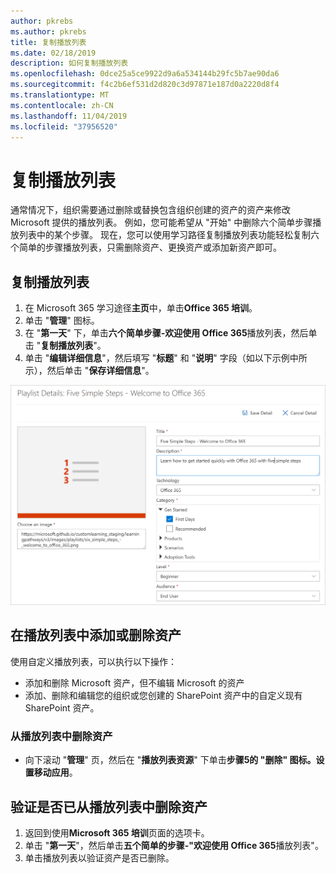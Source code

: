 ```yaml
---
author: pkrebs
ms.author: pkrebs
title: 复制播放列表
ms.date: 02/18/2019
description: 如何复制播放列表
ms.openlocfilehash: 0dce25a5ce9922d9a6a534144b29fc5b7ae90da6
ms.sourcegitcommit: f4c2b6ef531d2d820c3d97871e187d0a2220d8f4
ms.translationtype: MT
ms.contentlocale: zh-CN
ms.lasthandoff: 11/04/2019
ms.locfileid: "37956520"
---
```

# <a name="copy-a-playlist"></a>复制播放列表
通常情况下，组织需要通过删除或替换包含组织创建的资产的资产来修改 Microsoft 提供的播放列表。 例如，您可能希望从 "开始" 中删除六个简单步骤播放列表中的某个步骤。 现在，您可以使用学习路径复制播放列表功能轻松复制六个简单的步骤播放列表，只需删除资产、更换资产或添加新资产即可。 

## <a name="to-copy-a-playlist"></a>复制播放列表

1. 在 Microsoft 365 学习途径**主页**中，单击**Office 365 培训**。
2. 单击 "**管理**" 图标。
3. 在 "**第一天**" 下，单击**六个简单步骤-欢迎使用 Office 365**播放列表，然后单击 "**复制播放列表**"。 
4. 单击 "**编辑详细信息**"，然后填写 "**标题**" 和 "**说明**" 字段（如以下示例中所示），然后单击 "**保存详细信息**"。  
 
![cg-copyplaylist5steps](media/cg-copyplaylist5steps.png)

## <a name="add-or-remove-assets-from-a-playlist"></a>在播放列表中添加或删除资产
使用自定义播放列表，可以执行以下操作：
- 添加和删除 Microsoft 资产，但不编辑 Microsoft 的资产
- 添加、删除和编辑您的组织或您创建的 SharePoint 资产中的自定义现有 SharePoint 资产。 

### <a name="remove-an-asset-from-a-playlist"></a>从播放列表中删除资产
- 向下滚动 "**管理**" 页，然后在 "**播放列表资源**" 下单击**步骤5的 "删除" 图标。设置移动应用**。 

## <a name="verify-the-asset-is-removed-from-the-playlist"></a>验证是否已从播放列表中删除资产
1. 返回到使用**Microsoft 365 培训**页面的选项卡。
2. 单击 "**第一天**"，然后单击**五个简单的步骤-"欢迎使用 Office 365**播放列表"。 
3. 单击播放列表以验证资产是否已删除。


